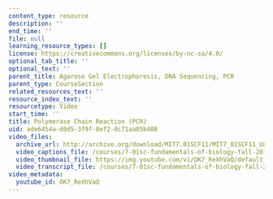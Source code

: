 ```yaml
---
content_type: resource
description: ''
end_time: ''
file: null
learning_resource_types: []
license: https://creativecommons.org/licenses/by-nc-sa/4.0/
optional_tab_title: ''
optional_text: ''
parent_title: Agarose Gel Electrophoresis, DNA Sequencing, PCR
parent_type: CourseSection
related_resources_text: ''
resource_index_text: ''
resourcetype: Video
start_time: ''
title: Polymerase Chain Reaction (PCR)
uid: ade6454a-d0d5-3f9f-8ef2-0c71aa85b408
video_files:
  archive_url: http://archive.org/download/MIT7.01SCF11/MIT7_01SCF11_Un4Ses5_Rec_300k.mp4
  video_captions_file: /courses/7-01sc-fundamentals-of-biology-fall-2011/cc38cb6d969a504a9f77cff4bcb84649_OK7_ReXhVaQ.vtt
  video_thumbnail_file: https://img.youtube.com/vi/OK7_ReXhVaQ/default.jpg
  video_transcript_file: /courses/7-01sc-fundamentals-of-biology-fall-2011/47c8fea50a0464f651b1f38970726f2b_OK7_ReXhVaQ.pdf
video_metadata:
  youtube_id: OK7_ReXhVaQ
---
```

